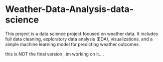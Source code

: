 # Weather-Data-Analysis-data-science
This project is a data science project focused on weather data. It includes full data cleaning, exploratory data analysis (EDA), visualizations, and a simple machine learning model for predicting weather outcomes.

this is NOT the final version , im working on it....
